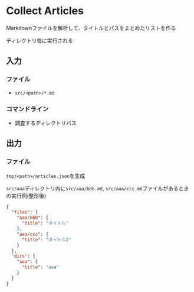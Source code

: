 # Collect Articles

Markdownファイルを解析して、タイトルとパスをまとめたリストを作る

ディレクトリ毎に実行される

## 入力

### ファイル

- `src/<path>/*.md`

### コマンドライン

- 調査するディレクトリパス

## 出力

### ファイル

`tmp/<path>/articles.json`を生成

`src/aaa`ディレクトリ内に`src/aaa/bbb.md`, `src/aaa/ccc.md`ファイルがあるときの実行例(整形後)

```json
{
  "files": {
    "aaa/bbb": {
      "title": "タイトル"
    },
    "aaa/ccc": {
      "title": "タイトル2"
    }
  },
  "dirs": {
    "aaa": {
      "title": "aaa"
    }
  }
}
```
